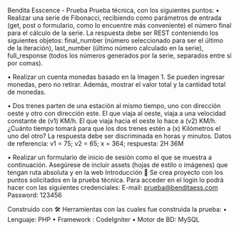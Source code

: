 Bendita Esscence - Prueba
Prueba técnica, con los siguientes puntos:
•	Realizar una serie de Fibonacci, recibiendo como parámetros de entrada (get, post o formulario, como lo encuentre más conveniente) el número final para el cálculo de la serie. La respuesta debe ser REST conteniendo los siguientes objetos: final_number (número seleccionado para ser el último de la iteración), last_number (último número calculado en la serie), full_response (todos los números generados por la serie, separados entre sí por comas).

•	Realizar un cuenta monedas basado en la Imagen 1. Se pueden ingresar monedas, pero no retirar. Además, mostrar el valor total y la cantidad total de monedas.

•	Dos trenes parten de una estación al mismo tiempo, uno con dirección oeste y otro con dirección este. El que viaja al oeste, viaja a una velocidad constante de (v1) KM/h. El que viaja hacia el oeste lo hace a (v2) KM/h. ¿Cuánto tiempo tomará para que los dos trenes estén a (x) Kilómetros el uno del otro? La respuesta debe ser discriminada en horas y minutos. Datos de referencia: v1 = 75; v2 = 65; x = 364; respuesta: 2H 36M

•	Realizar un formulario de inicio de sesión como el que se muestra a continuación. Asegúrese de incluir assets (hojas de estilo o imágenes) que tengan ruta absoluta y en la web
Introducción 🚀
Se crea proyecto con los puntos solicitados en la prueba técnica.
Para acceder en el login lo podrá hacer con las siguientes credenciales:
E-mail: prueba@benditaess.com
Password: 123456


Construido con 🛠️
Herramientas con las cuales fue construida la prueba:
•	Lenguaje: PHP 
•	Framework : CodeIgniter
•	Motor de BD: MySQL



